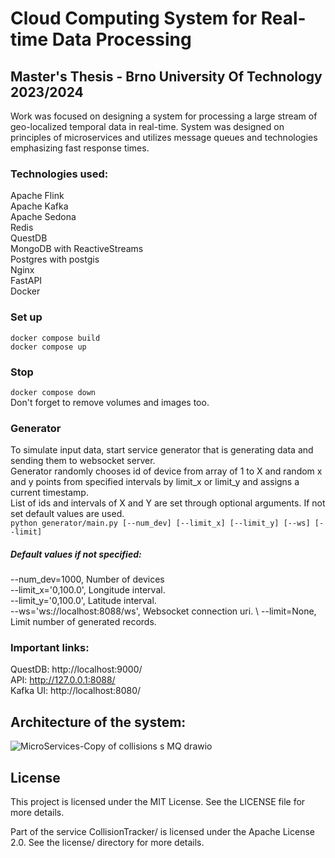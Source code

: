 # Cloud Computing System for Real-time Data Processing
## Master's Thesis - Brno University Of Technology 2023/2024
Work was focused on designing a system for processing a large stream of geo-localized
temporal data in real-time. System was designed on principles of microservices and utilizes message queues and technologies
emphasizing fast response times. 

### Technologies used:
Apache Flink \
Apache Kafka \
Apache Sedona \
Redis \
QuestDB \
MongoDB with ReactiveStreams \
Postgres with postgis \
Nginx \
FastAPI \
Docker

### Set up
``docker compose build`` \
``docker compose up``

### Stop
``docker compose down`` \
Don't forget to remove volumes and images too.

### Generator
To simulate input data, start service generator that is generating data and sending them to websocket server. \
Generator randomly chooses id of device from array of 1 to X and random x and y points from specified intervals by limit_x or limit_y and assigns a current timestamp. \
List of ids and intervals of X and Y are set through optional arguments. If not set default values are used. \
``python generator/main.py [--num_dev] [--limit_x] [--limit_y] [--ws] [--limit]``
##### Default values if not specified: 
--num_dev=1000, Number of devices \
--limit_x='0,100.0', Longitude interval.\
--limit_y='0,100.0', Latitude interval. \
--ws='ws://localhost:8088/ws', Websocket connection uri. \ 
--limit=None, Limit number of generated records.

### Important links: 
QuestDB: http://localhost:9000/ \
API: http://127.0.0.1:8088/  \
Kafka UI: http://localhost:8080/

## Architecture of the system:
![MicroServices-Copy of collisions s MQ drawio](https://github.com/dnosko/RTStreamProcessing/assets/55986283/945f65b1-eae0-478d-905e-f222ffda41f5)

## License

This project is licensed under the MIT License. See the LICENSE file for more details.

Part of the service CollisionTracker/ is licensed under the Apache License 2.0. See the license/ directory for more details.

